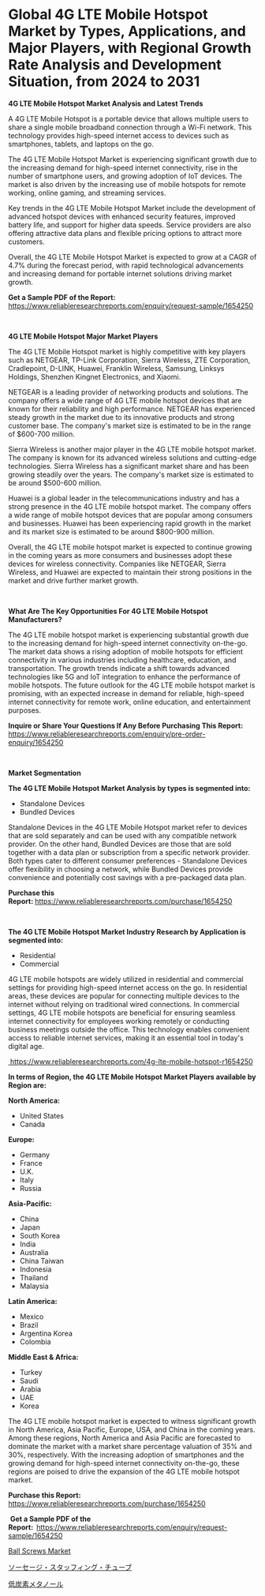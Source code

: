 <p><h1>Global 4G LTE Mobile Hotspot Market by Types, Applications, and Major Players, with Regional Growth Rate Analysis and Development Situation, from 2024 to 2031</h1></p><p><strong>4G LTE Mobile Hotspot Market Analysis and Latest Trends</strong></p>
<p><p>A 4G LTE Mobile Hotspot is a portable device that allows multiple users to share a single mobile broadband connection through a Wi-Fi network. This technology provides high-speed internet access to devices such as smartphones, tablets, and laptops on the go.</p><p>The 4G LTE Mobile Hotspot Market is experiencing significant growth due to the increasing demand for high-speed internet connectivity, rise in the number of smartphone users, and growing adoption of IoT devices. The market is also driven by the increasing use of mobile hotspots for remote working, online gaming, and streaming services.</p><p>Key trends in the 4G LTE Mobile Hotspot Market include the development of advanced hotspot devices with enhanced security features, improved battery life, and support for higher data speeds. Service providers are also offering attractive data plans and flexible pricing options to attract more customers.</p><p>Overall, the 4G LTE Mobile Hotspot Market is expected to grow at a CAGR of 4.7% during the forecast period, with rapid technological advancements and increasing demand for portable internet solutions driving market growth.</p></p>
<p><strong>Get a Sample PDF of the Report:&nbsp;</strong> <a href="https://www.reliableresearchreports.com/enquiry/request-sample/1654250">https://www.reliableresearchreports.com/enquiry/request-sample/1654250</a></p>
<p>&nbsp;</p>
<p><strong>4G LTE Mobile Hotspot Major Market Players</strong></p>
<p><p>The 4G LTE Mobile Hotspot market is highly competitive with key players such as NETGEAR, TP-Link Corporation, Sierra Wireless, ZTE Corporation, Cradlepoint, D-LINK, Huawei, Franklin Wireless, Samsung, Linksys Holdings, Shenzhen Kingnet Electronics, and Xiaomi.</p><p>NETGEAR is a leading provider of networking products and solutions. The company offers a wide range of 4G LTE mobile hotspot devices that are known for their reliability and high performance. NETGEAR has experienced steady growth in the market due to its innovative products and strong customer base. The company's market size is estimated to be in the range of $600-700 million.</p><p>Sierra Wireless is another major player in the 4G LTE mobile hotspot market. The company is known for its advanced wireless solutions and cutting-edge technologies. Sierra Wireless has a significant market share and has been growing steadily over the years. The company's market size is estimated to be around $500-600 million.</p><p>Huawei is a global leader in the telecommunications industry and has a strong presence in the 4G LTE mobile hotspot market. The company offers a wide range of mobile hotspot devices that are popular among consumers and businesses. Huawei has been experiencing rapid growth in the market and its market size is estimated to be around $800-900 million.</p><p>Overall, the 4G LTE mobile hotspot market is expected to continue growing in the coming years as more consumers and businesses adopt these devices for wireless connectivity. Companies like NETGEAR, Sierra Wireless, and Huawei are expected to maintain their strong positions in the market and drive further market growth.</p></p>
<p>&nbsp;</p>
<p><strong>What Are The Key Opportunities For 4G LTE Mobile Hotspot Manufacturers?</strong></p>
<p><p>The 4G LTE mobile hotspot market is experiencing substantial growth due to the increasing demand for high-speed internet connectivity on-the-go. The market data shows a rising adoption of mobile hotspots for efficient connectivity in various industries including healthcare, education, and transportation. The growth trends indicate a shift towards advanced technologies like 5G and IoT integration to enhance the performance of mobile hotspots. The future outlook for the 4G LTE mobile hotspot market is promising, with an expected increase in demand for reliable, high-speed internet connectivity for remote work, online education, and entertainment purposes.</p></p>
<p><strong>Inquire or Share Your Questions If Any Before Purchasing This Report:</strong> <a href="https://www.reliableresearchreports.com/enquiry/pre-order-enquiry/1654250">https://www.reliableresearchreports.com/enquiry/pre-order-enquiry/1654250</a></p>
<p>&nbsp;</p>
<p><strong>Market Segmentation</strong></p>
<p><strong>The 4G LTE Mobile Hotspot Market Analysis by types is segmented into:</strong></p>
<p><ul><li>Standalone Devices</li><li>Bundled Devices</li></ul></p>
<p><p>Standalone Devices in the 4G LTE Mobile Hotspot market refer to devices that are sold separately and can be used with any compatible network provider. On the other hand, Bundled Devices are those that are sold together with a data plan or subscription from a specific network provider. Both types cater to different consumer preferences - Standalone Devices offer flexibility in choosing a network, while Bundled Devices provide convenience and potentially cost savings with a pre-packaged data plan.</p></p>
<p><strong>Purchase this Report:&nbsp;</strong><a href="https://www.reliableresearchreports.com/purchase/1654250">https://www.reliableresearchreports.com/purchase/1654250</a></p>
<p>&nbsp;</p>
<p><strong>The 4G LTE Mobile Hotspot Market Industry Research by Application is segmented into:</strong></p>
<p><ul><li>Residential</li><li>Commercial</li></ul></p>
<p><p>4G LTE mobile hotspots are widely utilized in residential and commercial settings for providing high-speed internet access on the go. In residential areas, these devices are popular for connecting multiple devices to the internet without relying on traditional wired connections. In commercial settings, 4G LTE mobile hotspots are beneficial for ensuring seamless internet connectivity for employees working remotely or conducting business meetings outside the office. This technology enables convenient access to reliable internet services, making it an essential tool in today's digital age.</p></p>
<p><a href="https://www.reliableresearchreports.com/4g-lte-mobile-hotspot-r1654250">&nbsp;https://www.reliableresearchreports.com/4g-lte-mobile-hotspot-r1654250</a></p>
<p><strong>In terms of Region, the 4G LTE Mobile Hotspot Market Players available by Region are:</strong></p>
<p>
    <p> <strong> North America: </strong>
        <ul>
            <li>United States</li>
            <li>Canada</li>
        </ul>
        </p> 
    <p> <strong> Europe: </strong>
        <ul>
            <li>Germany</li>
            <li>France</li>
            <li>U.K.</li>
            <li>Italy</li>
            <li>Russia</li>
        </ul>
        </p> 
    <p> <strong> Asia-Pacific: </strong>
        <ul>
            <li>China</li>
            <li>Japan</li>
            <li>South Korea</li>
            <li>India</li>
            <li>Australia</li>
            <li>China Taiwan</li>
            <li>Indonesia</li>
            <li>Thailand</li>
            <li>Malaysia</li>
        </ul>
        </p> 
    <p> <strong> Latin America: </strong>
        <ul>
            <li>Mexico</li>
            <li>Brazil</li>
            <li>Argentina Korea</li>
            <li>Colombia</li>
        </ul>
        </p> 
    <p> <strong> Middle East & Africa: </strong>
        <ul>
            <li>Turkey</li>
            <li>Saudi</li>
            <li>Arabia</li>
            <li>UAE</li>
            <li>Korea</li>
        </ul>
    </p>
    </p>
<p><p>The 4G LTE mobile hotspot market is expected to witness significant growth in North America, Asia Pacific, Europe, USA, and China in the coming years. Among these regions, North America and Asia Pacific are forecasted to dominate the market with a market share percentage valuation of 35% and 30%, respectively. With the increasing adoption of smartphones and the growing demand for high-speed internet connectivity on-the-go, these regions are poised to drive the expansion of the 4G LTE mobile hotspot market.</p></p>
<p><strong>Purchase this Report: </strong><a href="https://www.reliableresearchreports.com/purchase/1654250">https://www.reliableresearchreports.com/purchase/1654250</a></p>
<p>&nbsp;<strong>Get a Sample PDF of the Report:&nbsp;&nbsp;</strong><a href="https://www.reliableresearchreports.com/enquiry/request-sample/1654250">https://www.reliableresearchreports.com/enquiry/request-sample/1654250</a></p>
<p><strong></strong></p>
<p><p><a href="https://view.publitas.com/reportprime-1/ball-screws-market-a-comprehensive-report-of-its-market-share-growth-trends-2024-2031/">Ball Screws Market</a></p><p><a href="https://medium.com/@abdielkilback/%E3%82%BD%E3%83%BC%E3%82%BB%E3%83%BC%E3%82%B8%E8%A9%B0%E3%82%81%E7%89%A9%E3%83%81%E3%83%A5%E3%83%BC%E3%83%96%E5%B8%82%E5%A0%B4%E3%81%AE%E3%83%A1%E3%83%88%E3%83%AA%E3%82%AF%E3%82%B9%E3%82%92%E5%BE%A9%E5%8F%B7%E5%8C%96%E3%81%99%E3%82%8B-%E5%B8%82%E5%A0%B4%E3%82%B7%E3%82%A7%E3%82%A2-%E3%83%88%E3%83%AC%E3%83%B3%E3%83%89-%E3%81%9D%E3%81%97%E3%81%A6%E6%88%90%E9%95%B7%E3%83%91%E3%82%BF%E3%83%BC%E3%83%B3-fc7bb32ca3e4">ソーセージ・スタッフィング・チューブ</a></p><p><a href="https://medium.com/@rodhoppe07/%E4%BD%8E%E7%82%AD%E7%B4%A0%E3%83%A1%E3%82%BF%E3%83%8E%E3%83%BC%E3%83%AB%E5%B8%82%E5%A0%B4-2031%E5%B9%B4%E3%81%BE%E3%81%A7%E3%81%AE%E3%83%88%E3%83%AC%E3%83%B3%E3%83%89-%E4%BA%88%E6%B8%AC-%E7%AB%B6%E4%BA%89%E5%88%86%E6%9E%90-5eaf7c32a842">低炭素メタノール</a></p></p>